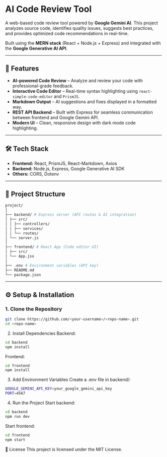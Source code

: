 # AI Code Review Tool

A web-based code review tool powered by **Google Gemini AI**. This project analyzes source code, identifies quality issues, suggests best practices, and provides optimized code recommendations in real-time.  

Built using the **MERN stack** (React + Node.js + Express) and integrated with the **Google Generative AI API**.

---

## 🚀 Features
- **AI-powered Code Review** – Analyze and review your code with professional-grade feedback.
- **Interactive Code Editor** – Real-time syntax highlighting using `react-simple-code-editor` and `PrismJS`.
- **Markdown Output** – AI suggestions and fixes displayed in a formatted way.
- **REST API Backend** – Built with Express for seamless communication between frontend and Google Gemini API.
- **Modern UI** – Clean, responsive design with dark mode code highlighting.

---

## 🛠️ Tech Stack
- **Frontend:** React, PrismJS, React-Markdown, Axios
- **Backend:** Node.js, Express, Google Generative AI SDK
- **Others:** CORS, Dotenv

---

## 📂 Project Structure
```bash
project/
│
├── backend/ # Express server (API routes & AI integration)
│ ├── src/
│ │ ├── controllers/
│ │ ├── services/
│ │ └── routes/
│ └── server.js
│
├── frontend/ # React App (Code editor UI)
│ ├── src/
│ └── App.jsx
│
├── .env # Environment variables (API key)
├── README.md
└── package.json
```


---

## ⚙️ Setup & Installation

### **1. Clone the Repository**
```bash
git clone https://github.com/<your-username>/<repo-name>.git
cd <repo-name>
```
2. Install Dependencies
Backend:
```bash
cd backend
npm install
```
Frontend:
```bash
cd frontend
npm install
```

3. Add Environment Variables
Create a .env file in backend/:

```bash
GOOGLE_GEMINI_API_KEY=your_google_gemini_api_key
PORT=4567
```

4. Run the Project
Start backend:

```bash
cd backend
npm run dev
```
Start frontend:
```bash
cd frontend
npm start
```

📜 License
This project is licensed under the MIT License.
